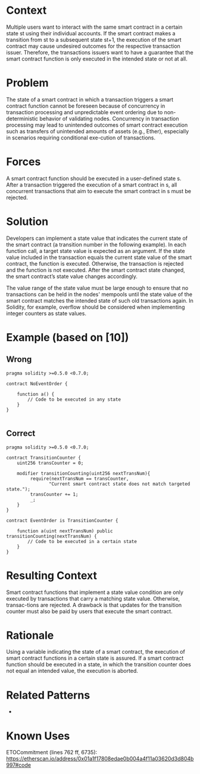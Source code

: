 # Context
Multiple users want to interact with the same smart contract in a certain state st using their individual accounts. If the smart contract makes a transition from st to a subsequent state st+1, the execution of the smart contract may cause undesired outcomes for the respective transaction issuer. Therefore, the transactions issuers want to have a guarantee that the smart contract function is only executed in the intended state or not at all.
# Problem
The state of a smart contract in which a transaction triggers a smart contract function cannot be foreseen because of concurrency in transaction processing and unpredictable event ordering due to non-deterministic behavior of validating nodes. Concurrency in transaction processing may lead to unintended outcomes of smart contract execution such as transfers of unintended amounts of assets (e.g., Ether), especially in scenarios requiring conditional exe-cution of transactions.
# Forces
A smart contract function should be executed in a user-defined state s. After a transaction triggered the execution of a smart contract in s, all concurrent transactions that aim to execute the smart contract in s must be rejected.
# Solution
Developers can implement a state value that indicates the current state of the smart contract (a transition number in the following example). In each function call, a target state value is expected as an argument. If the state value included in the transaction equals the current state value of the smart contract, the function is executed. Otherwise, the transaction is rejected and the function is not executed. After the smart contract state changed, the smart contract’s state value changes accordingly.

The value range of the state value must be large enough to ensure that no transactions can be held in the nodes' mempools until the state value of the smart contract matches the intended state of such old transactions again. In Solidity, for example, overflow should be considered when implementing integer counters as state values.
# Example (based on [10])

## Wrong
```Solidity
pragma solidity >=0.5.0 <0.7.0;
 
contract NoEventOrder {

    function a() {
        // Code to be executed in any state
    }
}


``` 

## Correct
```Solidity
pragma solidity >=0.5.0 <0.7.0;

contract TransitionCounter {
    uint256 transCounter = 0;

    modifier transitionCounting(uint256 nextTransNum){
         require(nextTransNum == transCounter,
                "Current smart contract state does not match targeted state.");
         transCounter += 1;
         _;
    }
}

contract EventOrder is TransitionCounter {

    function a(uint nextTransNum) public transitionCounting(nextTransNum) {
        // Code to be executed in a certain state
    }
}
```


# Resulting Context
Smart contract functions that implement a state value condition are only executed by transactions that carry a matching state value. Otherwise, transac-tions are rejected. A drawback is that updates for the transition counter must also be paid by users that execute the smart contract.
# Rationale
Using a variable indicating the state of a smart contract, the execution of smart contract functions in a certain state is assured. If a smart contract function should be executed in a state, in which the transition counter does not equal an intended value, the execution is aborted.
# Related Patterns
-
# Known Uses
ETOCommitment (lines 762 ff, 6735): https://etherscan.io/address/0x01a1f17808edae0b004a4f11a03620d3d804b997#code